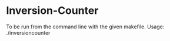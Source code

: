 # Inversion-Counter
To be run from the command line with the given makefile.
Usage: ./inversioncounter
